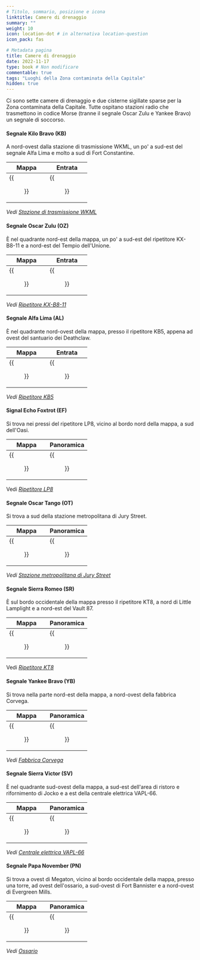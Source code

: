 ```yaml
---
# Titolo, sommario, posizione e icona
linktitle: Camere di drenaggio
summary: ""
weight: 10
icon: location-dot # in alternativa location-question
icon_pack: fas

# Metadata pagina
title: Camere di drenaggio
date: 2022-11-17
type: book # Non modificare
commentable: true
tags: "Luoghi della Zona contaminata della Capitale"
hidden: true
---
```




Ci sono sette camere di drenaggio e due cisterne sigillate sparse per la Zona contaminata della Capitale. Tutte ospitano stazioni radio che trasmettono in codice Morse (tranne il segnale Oscar Zulu e Yankee Bravo) un segnale di soccorso.

#### Segnale Kilo Bravo (KB)
A nord-ovest dalla stazione di trasmissione WKML, un po' a sud-est del segnale Alfa Lima e molto a sud di Fort Constantine.

| Mappa                               | Entrata                                                |
| ----------------------------------- | ------------------------------------------------------ |
| {{<figure src="WKML_BS_loc.webp">}} | {{<figure src="Explosives_Bobblehead_Location.webp">}} |




*Vedi [Stazione di trasmissione WKML](../stazione-di-trasmissione-wkml)*


#### Segnale Oscar Zulu (OZ)
È nel quadrante nord-est della mappa, un po' a sud-est del ripetitore KX-B8-11 e a nord-est del Tempio dell'Unione.



| Mappa                                | Entrata                                             |
| ------------------------------------ | --------------------------------------------------- |
| {{<figure src="RT_KX_B8_loc.webp">}} | {{<figure src="Entrance_-_drainage_chamber.webp">}} |

*Vedi [Ripetitore KX-B8-11](../ripetitore-kx-b8-11)*




#### Segnale Alfa Lima (AL)
È nel quadrante nord-ovest della mappa, presso il ripetitore KB5, appena ad ovest del santuario dei Deathclaw.



| Mappa                              | Entrata                                            |
| ---------------------------------- | -------------------------------------------------- |
| {{<figure src="BT_KB5_loc.webp">}} | {{<figure src="Alfa_Lima_Drainage_chamber.webp">}} |

*Vedi [Ripetitore KB5](../ripetitore-kb5)*

#### Signal Echo Foxtrot (EF)
Si trova nei pressi del ripetitore LP8, vicino al bordo nord della mappa, a sud dell'Oasi.



| Mappa                              | Panoramica                          |
| ---------------------------------- | ----------------------------------- |
| {{<figure src="BT_LP8_loc.webp">}} | {{<figure src="EchoFoxtrot.webp">}} |


Vedi *[Ripetitore LP8](../ripetitore-lp8)*


#### Segnale Oscar Tango (OT)
Si trova a sud della stazione metropolitana di Jury Street.

| Mappa                                      | Panoramica                                               |
| ------------------------------------------ | -------------------------------------------------------- |
| {{<figure src="Jury_Street_MS_loc.webp">}} | {{<figure src="Oscar_Tango_dr._chamber_exterior.webp">}} |


*Vedi [Stazione metropolitana di Jury Street](../stazione-metropolitana-di-jury-street)*



#### Segnale Sierra Romeo (SR)
È sul bordo occidentale della mappa presso il ripetitore KT8, a nord di Little Lamplight e a nord-est del Vault 87.



| Mappa                               | Panoramica                                  |
| ----------------------------------- | ------------------------------------------- |
| {{<figure src="BT_KT_8_loc.webp">}} | {{<figure src="Broadcast_Tower_KT8.webp">}} |

Vedi *[Ripetitore KT8](../ripetitore-kt8)*



#### Segnale Yankee Bravo (YB)
Si trova nella parte nord-est della mappa, a nord-ovest della fabbrica  Corvega.

| Mappa                                           | Panoramica                                                  |
| ----------------------------------------------- | ----------------------------------------------------------- |
| {{<figure src="Signal_Yankee_Bravo_map.webp">}} | {{<figure src="Broadcast_tower_Signal_Yankee_Bravo.webp">}} |

*Vedi [Fabbrica Corvega](../fabbrica-corvega)*


#### Segnale Sierra Victor (SV)
È nel quadrante sud-ovest della mappa, a sud-est dell'area di ristoro e rifornimento di Jocko e a est della centrale elettrica VAPL-66.

| Mappa                                            | Panoramica                                   |
| ------------------------------------------------ | -------------------------------------------- |
| {{<figure src="Signal_Sierra_Victor_map.webp">}} | {{<figure src="SVS_drainage_chamber.webp">}} |

*Vedi [Centrale elettrica VAPL-66](../centrale-elettrica-vapl-66)*


#### Segnale Papa November (PN)
Si trova a ovest di Megaton, vicino al bordo occidentale della mappa, presso una torre, ad ovest dell'ossario, a sud-ovest di Fort Bannister e a nord-ovest di Evergreen Mills.

| Mappa                                            | Panoramica                                   |
| ------------------------------------------------ | -------------------------------------------- |
| {{<figure src="Signal_Papa_November_map.webp">}} | {{<figure src="Signal_Papa_November.webp">}} |

*Vedi [Ossario](../ossario)*
